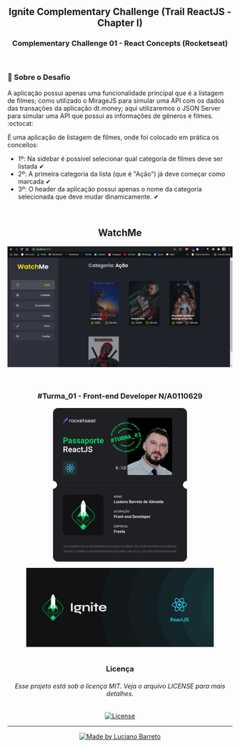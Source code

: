 # <h2 align="center">Ignite Complementary Challenge (Trail ReactJS - Chapter I)</h2>

<h3 align="center">Complementary Challenge 01 - React Concepts (Rocketseat)</h3>

<br>

### 📑 Sobre o Desafio
<p>A aplicação possui apenas uma funcionalidade principal que é a listagem de filmes; 
como utilizado o MirageJS para simular uma API com os dados das transações da aplicação dt.money; 
aqui utilizaremos o JSON Server para simular uma API que possui as informações de gêneros e filmes. :octocat:</p>

<p>É uma aplicação de listagem de filmes, onde foi colocado em prática os conceitos:</p>

* 1º: Na sidebar é possível selecionar qual categoria de filmes deve ser listada ✔
* 2º: A primeira categoria da lista (que é "Ação") já deve começar como marcada ✔
* 3º: O header da aplicação possui apenas o nome da categoria selecionada que deve mudar dinamicamente. ✔

<br>

<h2 align="center">WatchMe</h2>
<p align="center">
  <kbd><img align="center" src="watchme.png" width="800"/></kbd>
</p>

<br>

<h3 align="center">#Turma_01 - Front-end Developer N/A0110629</h3>

<p align="center">
  <kbd><img align="center" src="Passaporte-react-js.png" width="300"/></kbd>
</p>

<p align="center">
  <kbd><img align="center" src="ignite.png" alt="Logo do Ignite/ReactJS" width="420"/></kbd>
</p>

#

<h3 align="center">Licença</h3>
<h6 align="center">Esse projeto está sob a licença MIT. Veja o arquivo LICENSE para mais detalhes.</h6>


<p align="center">  
  <a href="https://github.com/Lucianobarretto/Ignite_reactjs_chapter01_complementary_challenge/blob/main/LICENSE.md">
    <img alt="License" src="https://img.shields.io/badge/LICENSE-MIT-orange">
  </a>
</p>

---

<p align="center">  
  <a href="https://www.linkedin.com/in/lucianobalmeida/">
    <img alt="Made by Luciano Barreto" src="https://img.shields.io/badge/Made%20by-Luciano%20Barreto-blue">
  </a>  
</p>
